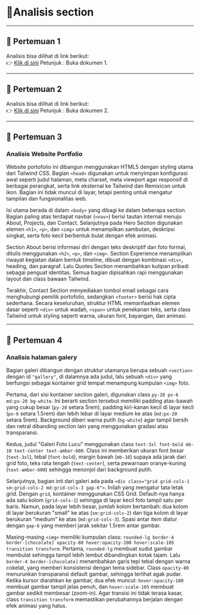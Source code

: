 # 📘Analisis section

---

## 📂 Pertemuan 1
Analisis bisa dilihat di link berikut:  
👉 [Klik di sini](https://drive.google.com/drive/folders/1EoFQHFqPB8ktB13OpGieetTotnUnfeSa)
Petunjuk : Buka dokumen 1.

---

## 📂 Pertemuan 2
Analisis bisa dilihat di link berikut:  
👉 [Klik di sini](https://drive.google.com/drive/folders/1EoFQHFqPB8ktB13OpGieetTotnUnfeSa)
Petunjuk : Buka dokumen 2.

---

## 📂 Pertemuan 3
### Analisis Website Portfolio

Website portofolio ini dibangun menggunakan HTML5 dengan styling utama dari Tailwind CSS. 
Bagian `<head>` digunakan untuk menyimpan konfigurasi awal seperti judul halaman, meta charset, meta viewport agar responsif di berbagai perangkat, serta link eksternal ke Tailwind dan Remixicon untuk ikon. Bagian ini tidak muncul di layar, tetapi penting untuk mengatur tampilan dan fungsionalitas web.  

Isi utama berada di dalam `<body>` yang dibagi ke dalam beberapa section. Bagian paling atas terdapat navbar (`<nav>`) berisi tautan internal menuju About, Projects, dan Contact. Selanjutnya pada Hero Section digunakan elemen `<h1>`, `<p>`, dan `<img>` untuk menampilkan sambutan, deskripsi singkat, serta foto kecil berbentuk bulat dengan efek animasi.

Section About berisi informasi diri dengan teks deskriptif dan foto formal, ditulis menggunakan `<h2>`, `<p>`, dan `<img>`. Section Experience menampilkan riwayat kegiatan dalam bentuk timeline, dibuat dengan kombinasi `<div>`, heading, dan paragraf. Lalu Quotes Section menambahkan kutipan pribadi sebagai penguat identitas. Semua bagian dipisahkan rapi menggunakan layout dan class bawaan Tailwind.  

Terakhir, Contact Section menyediakan tombol email sebagai cara menghubungi pemilik portofolio, sedangkan `<footer>` berisi hak cipta sederhana. Secara keseluruhan, struktur HTML memanfaatkan elemen dasar seperti `<div>` untuk wadah, `<span>` untuk penekanan teks, serta class Tailwind untuk styling seperti warna, ukuran font, bayangan, dan animasi.

---


## 📂 Pertemuan 4
### Analisis halaman galery

Bagian galeri dibangun dengan struktur utamanya berupa sebuah `<section>` dengan id `"gallery"`, di dalamnya ada judul, lalu sebuah `<div>` yang berfungsi sebagai kontainer grid tempat menampung kumpulan `<img>` foto.

Pertama, dari sisi kontainer section galeri, digunakan class `py-20 px-6 md:px-20 bg-white`. Ini berarti section tersebut memiliki padding atas-bawah yang cukup besar (`py-20` setara 5rem), padding kiri-kanan kecil di layar kecil (`px-6` setara 1.5rem) dan lebih lebar di layar medium ke atas (`md:px-20` setara 5rem). Background diberi warna putih (`bg-white`) agar tampil bersih dan netral dibanding section lain yang menggunakan gradasi atau transparansi.

Kedua, judul "Galeri Foto Lucu" menggunakan class `text-3xl font-bold mb-10 text-center text-amber-600`. Class ini memberikan ukuran font besar (`text-3xl`), tebal (`font-bold`), margin bawah (`mb-10`) supaya ada jarak dari grid foto, teks rata tengah (`text-center`), serta pewarnaan oranye-kuning (`text-amber-600`) sehingga menonjol dari background putih.

Selanjutnya, bagian inti dari galeri ada pada `<div class="grid grid-cols-1 sm:grid-cols-2 md:grid-cols-3 gap-6">`. Inilah yang mengatur tata letak grid. Dengan `grid`, kontainer menggunakan CSS Grid. Default-nya hanya ada satu kolom (`grid-cols-1`) sehingga di layar kecil foto tampil satu per baris. Namun, pada layar lebih besar, jumlah kolom bertambah: dua kolom di layar berukuran "small" ke atas (`sm:grid-cols-2`) dan tiga kolom di layar berukuran "medium" ke atas (`md:grid-cols-3`). Spasi antar item diatur dengan `gap-6` yang memberi jarak sekitar 1.5rem antar gambar.

Masing-masing `<img>` memiliki kumpulan class: `rounded-lg border-4 border-[chocolate] opacity-80 hover:opacity-100 hover:scale-105 transition transform`. Pertama, `rounded-lg` membuat sudut gambar membulat sehingga tampil lebih lembut dibandingkan kotak tajam. Lalu `border-4 border-[chocolate]` menambahkan garis tepi tebal dengan warna cokelat, yang memberi konsistensi dengan tema sidebar. Class `opacity-80` menurunkan transparansi default gambar, sehingga terlihat agak pudar. Ketika kursor diarahkan ke gambar, dua efek muncul: `hover:opacity-100` membuat gambar tampil jelas penuh, dan `hover:scale-105` membuat gambar sedikit membesar (zoom-in). Agar transisi ini tidak terasa kasar, class `transition transform` memastikan perubahannya berjalan dengan efek animasi yang halus.
